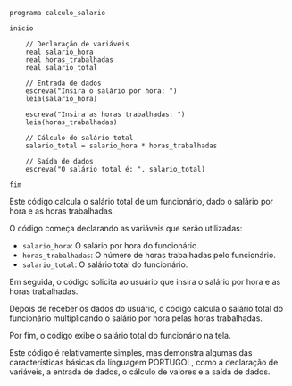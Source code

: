 ```portuguol
programa calculo_salario

inicio

	// Declaração de variáveis
	real salario_hora
	real horas_trabalhadas
	real salario_total

	// Entrada de dados
	escreva("Insira o salário por hora: ")
	leia(salario_hora)

	escreva("Insira as horas trabalhadas: ")
	leia(horas_trabalhadas)

	// Cálculo do salário total
	salario_total = salario_hora * horas_trabalhadas

	// Saída de dados
	escreva("O salário total é: ", salario_total)

fim
```

Este código calcula o salário total de um funcionário, dado o salário por hora e as horas trabalhadas.

O código começa declarando as variáveis que serão utilizadas:

* `salario_hora`: O salário por hora do funcionário.
* `horas_trabalhadas`: O número de horas trabalhadas pelo funcionário.
* `salario_total`: O salário total do funcionário.

Em seguida, o código solicita ao usuário que insira o salário por hora e as horas trabalhadas.

Depois de receber os dados do usuário, o código calcula o salário total do funcionário multiplicando o salário por hora pelas horas trabalhadas.

Por fim, o código exibe o salário total do funcionário na tela.

Este código é relativamente simples, mas demonstra algumas das características básicas da linguagem PORTUGOL, como a declaração de variáveis, a entrada de dados, o cálculo de valores e a saída de dados.
